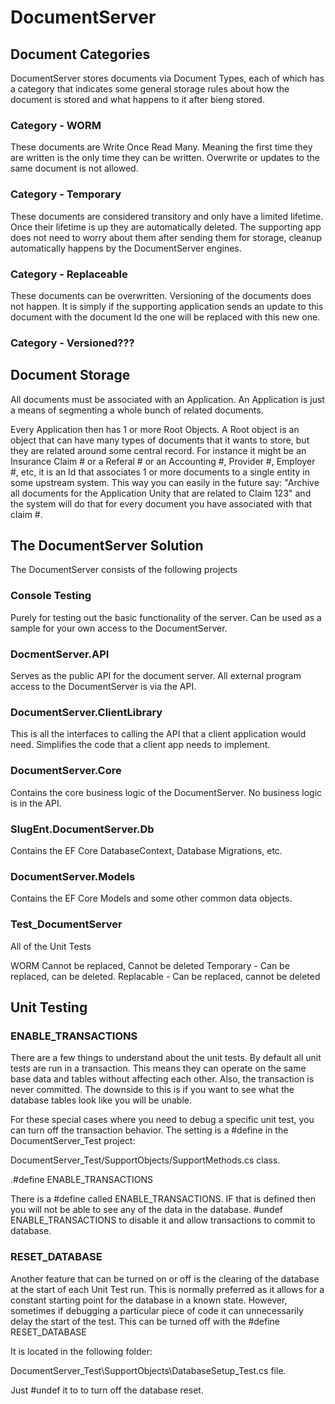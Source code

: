 # DocumentServer

## Document Categories
DocumentServer stores documents via Document Types, each of which has a category that indicates some general storage rules about how the document is stored and what happens to it after bieng stored. 
### Category - WORM
These documents are Write Once Read Many.  Meaning the first time they are written is the only time they can be written.  Overwrite or updates to the same document is not allowed.  

### Category - Temporary 
These documents are considered transitory and only have a limited lifetime.  Once their lifetime is up they are automatically deleted.  The supporting app does not need to worry about them after sending them for storage, cleanup automatically happens by the DocumentServer engines.

### Category - Replaceable 
These documents can be overwritten.  Versioning of the documents does not happen.  It is simply if the supporting application sends an update to this document with the document Id the one will be replaced with this new one.

### Category - Versioned???

## Document Storage
All documents must be associated with an Application.  An Application is just a means of segmenting a whole bunch of related documents.  

Every Application then has 1 or more Root Objects.  A Root object is an object that can have many types of documents that it wants to store, but they are related around some central record.  For instance it might be an Insurance Claim # or a Referal # or an Accounting #, Provider #, Employer #, etc, it is an Id that associates 1 or more documents to a single entity in some upstream system.  This way you can easily in the future say: "Archive all documents for the Application Unity that are related to Claim 123" and the system will do that for every document you have associated with that claim #.  


## The DocumentServer Solution
The DocumentServer consists of the following projects

### Console Testing
Purely for testing out the basic functionality of the server.  Can be used as a sample for your own access to the DocumentServer.

### DocmentServer.API
Serves as the public API for the document server.  All external program access to the DocumentServer is via the API.

### DocumentServer.ClientLibrary
This is all the interfaces to calling the API that a client application would need.  Simplifies the code that a client app needs to implement.

### DocumentServer.Core
Contains the core business logic of the DocumentServer.  No business logic is in the API.

### SlugEnt.DocumentServer.Db
Contains the EF Core DatabaseContext, Database Migrations, etc.

### DocumentServer.Models
Contains the EF Core Models and some other common data objects.

### Test_DocumentServer 
All of the Unit Tests

WORM Cannot be replaced, Cannot be deleted
Temporary - Can be replaced, can be deleted.
Replacable - Can be replaced, cannot be deleted



## Unit Testing
### ENABLE_TRANSACTIONS
There are a few things to understand about the unit tests.  By default all unit tests are run in a transaction.  This means they can operate on the same base data and tables without affecting each other.  Also, the transaction is never committed.  The downside to this is if you want to see what the database tables look like you will be unable.  

For these special cases where you need to debug a specific unit test, you can turn off the transaction behavior.  The setting is a #define in the DocumentServer_Test project:
  
  DocumentServer_Test/SupportObjects/SupportMethods.cs class.
  
  .#define ENABLE_TRANSACTIONS

  There is a #define called ENABLE_TRANSACTIONS.  IF that is defined then you will not be able to see any of the data in the database.  #undef ENABLE_TRANSACTIONS to disable it and allow transactions to commit to database.


  ### RESET_DATABASE
  Another feature that can be turned on or off is the clearing of the database at the start of each Unit Test run.  This is normally preferred as it allows for a constant starting point for the database in a known state.  However, sometimes if debugging a particular piece of code it can unnecessarily delay the start of the test.  This can be turned off with the #define RESET_DATABASE

  It is located in the following folder:

  DocumentServer_Test\SupportObjects\DatabaseSetup_Test.cs file.  

  Just #undef it to to turn off the database reset.

